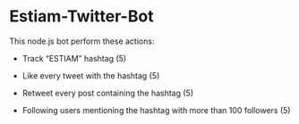 # Estiam-Twitter-Bot
This node.js bot perform these actions:
- Track “ESTIAM” hashtag (5)
 

- Like every tweet with the hashtag (5)
 

- Retweet every post containing the hashtag (5)
 

- Following users mentioning the hashtag with more than 100 followers (5)


